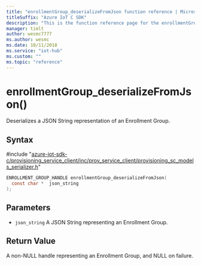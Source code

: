```yaml
---                             
title: "enrollmentGroup_deserializeFromJson function reference | Microsoft Docs" 
titleSuffix: "Azure IoT C SDK"            
description: "This is the function reference page for the enrollmentGroup_deserializeFromJson() function in the Azure IoT C SDK. This SDK is used with Azure IoT Hub and Azure IoT Hub Device Provisioning Service"            
manager: timlt                 
author: wesmc7777              
ms.author: wesmc               
ms.date: 10/11/2018                    
ms.service: "iot-hub"             
ms.custom: ""                
ms.topic: "reference"        
---                            
```


# enrollmentGroup_deserializeFromJson()

Deserializes a JSON String representation of an Enrollment Group.

## Syntax

\#include "[azure-iot-sdk-c/provisioning_service_client/inc/prov_service_client/provisioning_sc_models_serializer.h](../provisioning-sc-models-serializer-h.md)"  
```C
ENROLLMENT_GROUP_HANDLE enrollmentGroup_deserializeFromJson(
  const char *  json_string
);
```

## Parameters
* `json_string` A JSON String representing an Enrollment Group.

## Return Value
A non-NULL handle representing an Enrollment Group, and NULL on failure.

